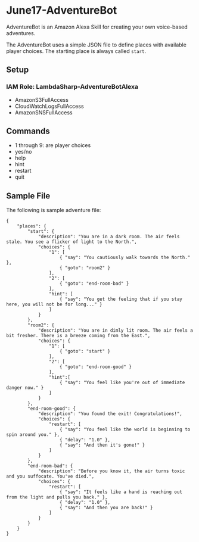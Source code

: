 # June17-AdventureBot
AdventureBot is an Amazon Alexa Skill for creating your own voice-based adventures.

The AdventureBot uses a simple JSON file to define places with available player choices. The starting place is always called `start`.

## Setup

### IAM Role: LambdaSharp-AdventureBotAlexa
* AmazonS3FullAccess
* CloudWatchLogsFullAccess
* AmazonSNSFullAccess

## Commands
* 1 through 9: are player choices
* yes/no
* help
* hint
* restart
* quit

## Sample File
The following is sample adventure file:
```
{
    "places": {
        "start": {
            "description": "You are in a dark room. The air feels stale. You see a flicker of light to the North.",
            "choices": {
                "1": [
                    { "say": "You cautiously walk towards the North." },
                    { "goto": "room2" }
                ],
                "2": [
                    { "goto": "end-room-bad" }
                ],
                "hint": [
                    { "say": "You get the feeling that if you stay here, you will not be for long..." }
                ]
            }
        },
        "room2": {
            "description": "You are in dimly lit room. The air feels a bit fresher. There is a breeze coming from the East.",
            "choices": {
                "1": [
                    { "goto": "start" }
                ],
                "2": [
                    { "goto": "end-room-good" }
                ],
                "hint":[
                    { "say": "You feel like you're out of immediate danger now." }
                ]
            }
        },
        "end-room-good": {
            "description": "You found the exit! Congratulations!",
            "choices": {
                "restart": [
                    { "say": "You feel like the world is beginning to spin around you." },
                    { "delay": "1.0" },
                    { "say": "And then it's gone!" }
                ]
            }
        },
        "end-room-bad": {
            "description": "Before you know it, the air turns toxic and you suffocate. You've died.",
            "choices": {
                "restart": [
                    { "say": "It feels like a hand is reaching out from the light and pulls you back." },
                    { "delay": "1.0" },
                    { "say": "And then you are back!" }
                ]
            }
        }
    }
}
```